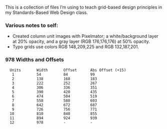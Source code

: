 This is a collection of files I’m using to teach grid-based design principles in my Standards-Based Web Design class.

### Various notes to self:
  * Created column unit images with Pixelmator; a white/background layer at 20% opacity, and a gray layer (RGB 176,176,176) at 50% opacity.
  * Typo grids use colors RGB 148,209,225 and RGB 132,187,201.


### 978 Widths and Offsets

      Units       Width       Offset      Abs Offset (+15)
       1          54          84          99
       2          138         168         183
       3          222         252         267
       4          306         336         351
       5          390         420         435
       6          474         504         519
       7          558         588         603
       8          642         672         687
       9          726         756         771
      10          810         840         855
      11          894         924         939
      12          978         -           -

